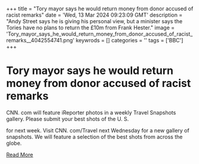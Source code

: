 +++
title = "Tory mayor says he would return money from donor accused of racist remarks"
date = 'Wed, 13 Mar 2024 09:23:09 GMT'
description = "Andy Street says he is giving his personal view, but a minister says the Tories have no plans to return the £10m from Frank Hester."
image = 'Tory_mayor_says_he_would_return_money_from_donor_accused_of_racist_remarks__4042554741.png'
keywrods =  []
categories = ''
tags = ['BBC']
+++

# Tory mayor says he would return money from donor accused of racist remarks

CNN.
com will feature iReporter photos in a weekly Travel Snapshots gallery.
Please submit your best shots of the U.
S.

for next week.
Visit CNN.
com/Travel next Wednesday for a new gallery of snapshots.
We will feature a selection of the best shots from across the globe.


[Read More](https://www.bbc.co.uk/news/live/uk-politics-68547084)
